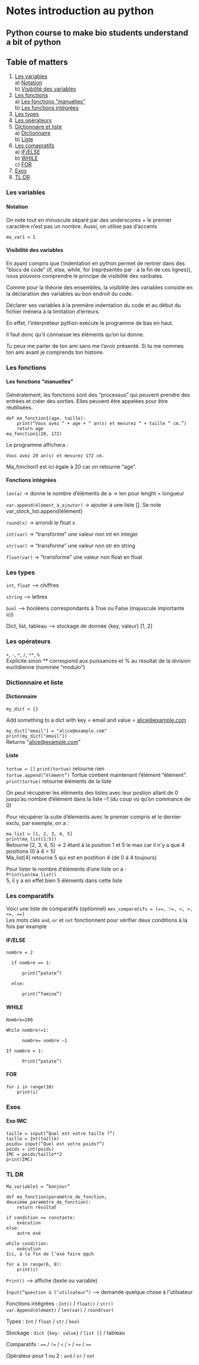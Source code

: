 # Notes introduction au python
## Python course to make bio students understand a bit of python

## Table of matters
1. [Les variables](#Les-variables)  
   a) [Notation](#Notation)  
   b) [Visibilité des variables](#Visibilité-des-variables)  
3. [Les fonctions](#Les-fonctions)  
   a) [Les fonctions "manuelles"](#Les-fonctions-"manuelles")  
   b) [Les fonctions intégrées](#Les-fonctions-intégrées)  
4. [Les types](#Les-types)
5. [Les opérateurs](#Les-opérateurs)
6. [Dictionnaire et liste](#Dictionnaire-et-liste)  
   a) [Dictionnaire](#Les-fonctions-"manuelles")  
   b) [Liste](#Les-fonctions-intégrées)  
7. [Les comapratifs](#Les-comparatifs)  
   a) [IF/ELSE](#IF/ELSE)  
   b) [WHILE](#WHILE)  
   c) [FOR](#FOR)  
8. [Exos](#Exos)
9. [TL;DR](#TL-DR)

### Les variables

#### Notation

On note tout en minuscule séparé par des underscores + le premier caractère n’est pas un nombre. Aussi, on utilise pas d’accents  

```ma_var1 = 1```  

#### Visibilité des variables
En ayant compris que l’indentation en python permet de rentrer dans des “blocs de code” (if, else, while, for (représentés par : à la fin de ces lignes)), nous pouvons comprendre le principe de visibilité des varibales. 

Comme pour la théorie des ensembles, la visibilité des variables consiste en la déclaration des variables au bon endroit du code. 

Déclarer ses variables à la première indentation du code et au début du fichier ménera à la limitation d’erreurs. 

En effet, l’interpréteur python exécute le programme de bas en haut. 

Il faut donc qu’il connaisse les éléments qu’on lui donne. 

Tu peux me parler de ton ami sans me l’avoir présenté. Si tu me nommes ton ami avant je comprends ton histoire. 

### Les fonctions 

#### Les fonctions “manuelles” 

Généralement, les fonctions sont des “processus” qui peuvent prendre des entrées 	et créer des sorties. Elles peuvent être appelées pour être réutilisées.  
```
def ma_fonction1(age, taille):
    print(“Vous avez “ + age + “ an(s) et mesurez “ + taille “ cm.”)
    return age
ma_fonction1(20, 172)
```
Le programme affichera :
```
Vous avez 20 an(s) et mesurez 172 cm.
```
Ma_fonction1 est ici égale à 20 car on retourne “age”.

#### Fonctions intégrées 

```len(a)``` -> donne le nombre d’éléments de a -> len pour lenght = longueur 

```var.append(élément_à_ajouter)``` -> ajouter à une liste []. Se note var_stock_list.append(élément) 

```round(x)``` -> arrondi le float x 

```int(var)``` -> “transforme” une valeur non int en integer 

```str(var)``` -> “transforme” une valeur non str en string 

```float(var)``` -> “transforme” une valeur non float en float 

### Les types 

```int```, ```float```  -->  chiffres 

```string```  -->  lettres 

```bool```  -->  booléens correspondants à True ou False (majuscule importante ici) 

Dict, list, tableau  -->  stockage de donnée {key, valeur} [1, 2]  

### Les opérateurs

```+```, ```-```, ```*```, ```/```, ```**```, ```%```  
Explicite sinon ** correspond aux puissances et % au résultat de la division euclidienne 		(nommée “modulo”) 

### Dictionnaire et liste

#### Dictionnaire 

```my_dict = {}```

Add something to a dict with key = email and value = alice@example.com 

```my_dict["email"] = "alice@example.com"```  
```print(my_dict["email"])```  
Returns "alice@example.com"

#### Liste 

```tortue = []```
```print(tortue)``` retourne rien  
```tortue.append(“élément”)``` Tortue contient maintenant l’élément “élément”. 
```print(tortue)``` retourne éléments de la liste

On peut récupérer les éléments des listes avec leur postion allant de 0 jusqu’au nombre d’élément dans la liste –1 (du coup vu qu’on commance de 0) 

Pour récupérer la suite d’élements avec le premier compris et le dernier exclu, par exemple, on a : 

```ma_list = [1, 2, 3, 4, 5]```  
```print(ma_list[1:5])```  
Retourne [2, 3, 4, 5] -> 2 étant à la position 1 et 5 le max car il n'y a que 4 positions (0 à 4 = 5)  
Ma_list[4] retourne 5 qui est en postition 4 (de 0 à 4 toujours)  

Pour lister le nombre d’éléments d’une liste on a :  
```Print(Len(ma_list))```  
5, il y a en effet bien 5 éléments dans cette liste 

### Les comparatifs 
Voici une liste de comparatifs (optionnel) 
```mes_comparatifs = [==, !=, <, >, <=, >=]```   
Les mots clés ```and```, ```or``` et ```not``` fonctionnent pour vérifier deux conditions à la fois par example	 

#### IF/ELSE 

```
nombre = 2 

  if nombre == 1:			 

      print(“patate”) 

  else: 

      print(“famine”)
```

#### WHILE 

```
Nombre=200 

While nombre!=1: 

      nombre= nombre –1 

If nombre = 1: 

      Print(“patate”)
```

#### FOR 
```
for i in range(10) 
    print(i) 
```

### Exos 

#### Exo IMC  
```
taille = input(“Quel est votre taille ?”) 
taille = Int(taille) 
poids= input(“Quel est votre poids?”) 
poids = int(poids) 
IMC = poids/taille**2 
print(IMC)
``` 

### TL DR 

```Ma_variable1 = “bonjour”```  

```
def ma_fonction(paramètre_de_fonction, deuxième_paramètre_de_fonction): 
    return résultat
```  

```
if condition == constante: 
    exécution 
else: 
    autre exé
```  

```
while condition: 
    exécution
Ici, à la fin de l’exé faire qqch
```

```
for a in range(6, 8):
    print(i)
```   

```Print()```  -->  affiche (texte ou variable) 

```Input(“question à l’utilsateur”)```  -->  demande quelque chose à l'utilsateur

Fonctions intégrées : ```Int()``` / ```float()``` / ```str()```  
```var.Append(élément)``` / ```len(var)``` / ```round(var)``` 

Types : ```Int``` / ```float``` / ```str``` / ```bool```  

Stockage : ```dict {key: value}``` / ```list []``` / tableau   

Comparatifs : ```==``` / ```!=``` / ```<``` / ```>``` / ```<=``` / ```>=```  

Opérateur pour 1 ou 2 : ```and``` / ```or``` / ```not``` 

	 
